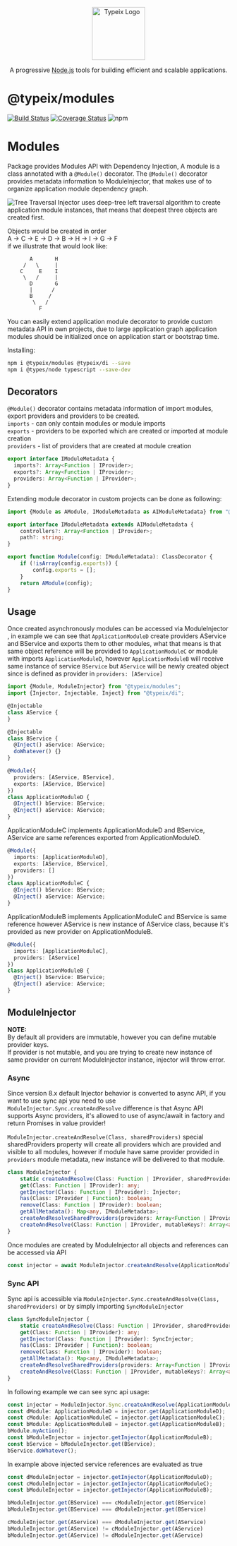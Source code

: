 <p align="center">
  <a href="https://typeix.com" target="blank">
    <img src="https://avatars.githubusercontent.com/u/38910665?s=200&v=4" width="120" alt="Typeix Logo" />
  </a>
</p>
<p align="center">
A progressive <a href="https://nodejs.org" target="_blank">Node.js</a>
tools for building efficient and scalable applications.
</p>

# @typeix/modules

[![Build Status][travis-img]][travis-url]
[![Coverage Status][coverage-img]][coverage-url]
![npm][npm-version-img]

# Modules
Package provides Modules API with Dependency Injection, A module is a class annotated with a `@Module()` decorator.
The `@Module()` decorator provides metadata information to ModuleInjector, that makes use of to organize application
module dependency graph.

![Tree Traversal](https://typeix.com/assets/module-object-tree.png)
Injector uses deep-tree left traversal algorithm to create application module instances,
that means that deepest three objects are created first.

Objects would be created in order  <br />
A -> C -> E -> D -> B -> H -> I -> G -> F <br />
if we illustrate that would look like:
```text
       A       H
     /   \     |
    C     E    I
     \   /     |
       D       G
       |      /
       B     /
        \   /
          F
```
You can easily extend application module decorator to provide custom metadata API in own projects,
due to large application graph application modules should be initialized once on application start or bootstrap time.

Installing:
```bash
npm i @typeix/modules @typeix/di --save
npm i @types/node typescript --save-dev
```
## Decorators
`@Module()` decorator contains metadata information of import modules, export providers and providers to be created. <br />
`imports` - can only contain modules or module imports <br />
`exports` - providers to be exported which are created or imported at module creation <br />
`providers` - list of providers that are created at module creation
```ts
export interface IModuleMetadata {
  imports?: Array<Function | IProvider>;
  exports?: Array<Function | IProvider>;
  providers: Array<Function | IProvider>;
}
```
Extending module decorator in custom projects can be done as following:
```ts
import {Module as AModule, IModuleMetadata as AIModuleMetadata} from "@typeix/modules";

export interface IModuleMetadata extends AIModuleMetadata {
    controllers?: Array<Function | IProvider>;
    path?: string;
}

export function Module(config: IModuleMetadata): ClassDecorator {
    if (!isArray(config.exports)) {
        config.exports = [];
    }
    return AModule(config);
}
```

## Usage
Once created asynchronously modules can be accessed via ModuleInjector , in example we can see that `ApplicationModuleD`
create providers AService and BService and exports them to other modules, what that means is
that same object reference will be provided to `ApplicationModuleC` or module with imports `ApplicationModuleD`,
however `ApplicationModuleB` will receive same instance of service `BService` but `AService` will be newly created object
since is defined as provider in `providers: [AService]`

```ts
import {Module, ModuleInjector} from "@typeix/modules";
import {Injector, Injectable, Inject} from "@typeix/di";

@Injectable
class AService {
}

@Injectable
class BService {
  @Inject() aService: AService;
  doWhatever() {}
}

@Module({
  providers: [AService, BService],
  exports: [AService, BService]
})
class ApplicationModuleD {
  @Inject() bService: BService;
  @Inject() aService: AService;
}
```
ApplicationModuleC implements ApplicationModuleD and BService, AService are same references exported from ApplicationModuleD.
```ts
@Module({
  imports: [ApplicationModuleD],
  exports: [AService, BService],
  providers: []
})
class ApplicationModuleC {
  @Inject() bService: BService;
  @Inject() aService: AService;
}
```
ApplicationModuleB implements ApplicationModuleC and BService is same reference however AService is new instance
of AService class, because it's provided as new provider on ApplicationModuleB.
```ts
@Module({
  imports: [ApplicationModuleC],
  providers: [AService]
})
class ApplicationModuleB {
  @Inject() bService: BService;
  @Inject() aService: AService;
}

```


## ModuleInjector
**NOTE:** <br/> By default all providers are immutable, however you can define mutable provider keys. <br />
If provider is not mutable, and you are trying to create new instance of same provider on current ModuleInjector instance,
injector will throw error.

### Async
Since version 8.x default Injector behavior is converted to async API, if you want to use sync api you need to use
`ModuleInjector.Sync.createAndResolve`  difference is that Async API supports Async providers,
it's allowed to use of async/await in factory and return Promises in value provider!

`ModuleInjector.createAndResolve(Class, sharedProviders)` special sharedProviders property will create all providers
which are provided and visible to all modules, however if module have same provider provided in `providers` module metadata,
new instance will be delivered to that module.
```ts
class ModuleInjector {
    static createAndResolve(Class: Function | IProvider, sharedProviders: Array<Function | IProvider>, mutableKeys?: Array<any>): Promise<ModuleInjector>;
    get(Class: Function | IProvider): any;
    getInjector(Class: Function | IProvider): Injector;
    has(Class: IProvider | Function): boolean;
    remove(Class: Function | IProvider): boolean;
    getAllMetadata(): Map<any, IModuleMetadata>;
    createAndResolveSharedProviders(providers: Array<Function | IProvider>): Promise<Injector>;
    createAndResolve(Class: Function | IProvider, mutableKeys?: Array<any>): Promise<Injector>;
}
```


Once modules are created by ModuleInjector all objects and references can be accessed via API
```ts
const injector = await ModuleInjector.createAndResolve(ApplicationModuleB);
```

### Sync API
Sync api is accessible via `ModuleInjector.Sync.createAndResolve(Class, sharedProviders)` or by simply importing `SyncModuleInjector`
```ts
class SyncModuleInjector {
    static createAndResolve(Class: Function | IProvider, sharedProviders: Array<Function | IProvider>, mutableKeys?: Array<any>): SyncModuleInjector;
    get(Class: Function | IProvider): any;
    getInjector(Class: Function | IProvider): SyncInjector;
    has(Class: IProvider | Function): boolean;
    remove(Class: Function | IProvider): boolean;
    getAllMetadata(): Map<any, IModuleMetadata>;
    createAndResolveSharedProviders(providers: Array<Function | IProvider>): SyncInjector;
    createAndResolve(Class: Function | IProvider, mutableKeys?: Array<any>): SyncInjector;
}
```

In following example we can see sync api usage:
```ts
const injector = ModuleInjector.Sync.createAndResolve(ApplicationModuleB);
const dModule: ApplicationModuleD = injector.get(ApplicationModuleD);
const cModule: ApplicationModuleC = injector.get(ApplicationModuleC);
const bModule: ApplicationModuleB = injector.get(ApplicationModuleB);
bModule.myAction();
const bModuleInjector = injector.getInjector(ApplicationModuleB);
const bService = bModuleInjector.get(BService);
bService.doWhatever();
```
In example above injected service references are evaluated as true
```ts
const dModuleInjector = injector.getInjector(ApplicationModuleD);
const cModuleInjector = injector.getInjector(ApplicationModuleC);
const bModuleInjector = injector.getInjector(ApplicationModuleB);

bModuleInjector.get(BService) === cModuleInjector.get(BService)
bModuleInjector.get(BService) === dModuleInjector.get(BService)

cModuleInjector.get(AService) === dModuleInjector.get(AService)
bModuleInjector.get(AService) != cModuleInjector.get(AService)
bModuleInjector.get(AService) != dModuleInjector.get(AService)
```

[travis-url]: https://circleci.com/gh/typeix/typeix
[travis-img]: https://img.shields.io/circleci/build/github/typeix/typeix/main
[npm-version-img]: https://img.shields.io/npm/v/@typeix/resty
[coverage-img]: https://coveralls.io/repos/github/typeix/typeix/badge.svg?branch=main
[coverage-url]: https://coveralls.io/github/typeix/typeix?branch=main
